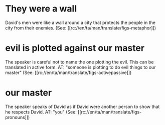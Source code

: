 # They were a wall

David's men were like a wall around a city that protects the people in the city from their enemies. (See: [[rc://en/ta/man/translate/figs-metaphor]])

# evil is plotted against our master

The speaker is careful not to name the one plotting the evil. This can be translated in active form. AT: "someone is plotting to do evil things to our master" (See: [[rc://en/ta/man/translate/figs-activepassive]])

# our master

The speaker speaks of David as if David were another person to show that he respects David. AT: "you" (See: [[rc://en/ta/man/translate/figs-pronouns]])